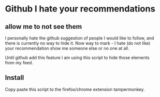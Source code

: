# Github I hate your recommendations

## allow me to not see them

I personally hate the github suggestion of people I would like to follow, and there is currently no way to hide it. Now way to mark - I hate (do not like) your recommendation show me someone else or no one at all.


Until github add this feature I am using this script to hide those elements from my feed.


## Install

Copy paste this script to the firefox/chrome extension tampermonkey. 
